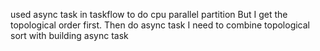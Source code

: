 used async task in taskflow to do cpu parallel partition
But I get the topological order first. Then do async task
I need to combine topological sort with building async task
